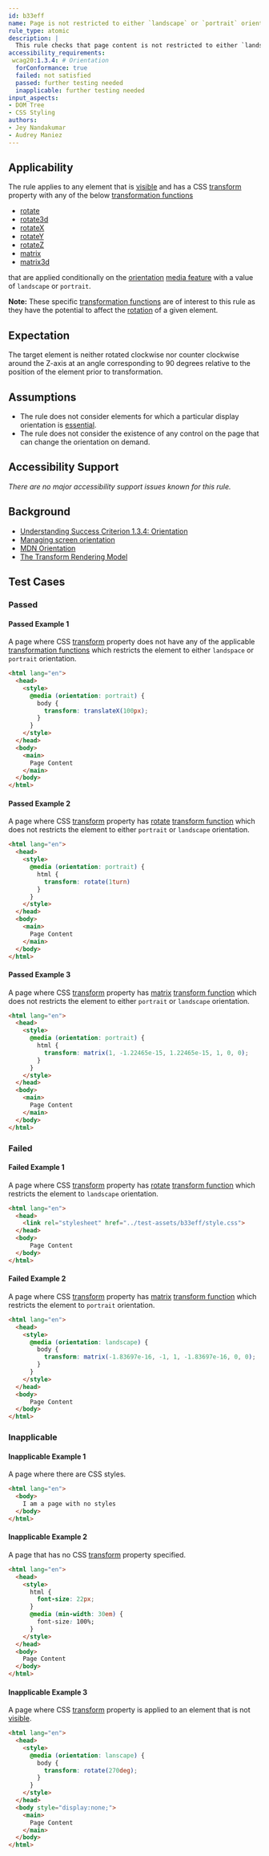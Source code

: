 ```yaml
---
id: b33eff
name: Page is not restricted to either `landscape` or `portrait` orientation using CSS transform property
rule_type: atomic
description: |
  This rule checks that page content is not restricted to either `landscape` or `portrait` orientation using CSS transform property.
accessibility_requirements:
 wcag20:1.3.4: # Orientation
  forConformance: true
  failed: not satisfied
  passed: further testing needed
  inapplicable: further testing needed
input_aspects:
- DOM Tree
- CSS Styling
authors:
- Jey Nandakumar
- Audrey Maniez
---
```


## Applicability

The rule applies to any element that is [visible](#visible) and has a CSS [transform](https://developer.mozilla.org/en-US/docs/Web/CSS/transform) property with any of the below [transformation functions](https://developer.mozilla.org/en-US/docs/Web/CSS/transform-function)

- [rotate](https://developer.mozilla.org/en-US/docs/Web/CSS/transform-function/rotate)
- [rotate3d](https://developer.mozilla.org/en-US/docs/Web/CSS/transform-function/rotate3d)
- [rotateX](https://developer.mozilla.org/en-US/docs/Web/CSS/transform-function/rotateX)
- [rotateY](https://developer.mozilla.org/en-US/docs/Web/CSS/transform-function/rotateY)
- [rotateZ](https://developer.mozilla.org/en-US/docs/Web/CSS/transform-function/rotateZ)
- [matrix](https://developer.mozilla.org/en-US/docs/Web/CSS/transform-function/matrix)
- [matrix3d](https://developer.mozilla.org/en-US/docs/Web/CSS/transform-function/matrix3d)

that are applied conditionally on the [orientation](https://developer.mozilla.org/en-US/docs/Web/CSS/@media/orientation) [media feature](https://developer.mozilla.org/en-US/docs/Web/CSS/Media_Queries/Using_media_queries#Media_features) with a value of `landscape` or `portrait`.

**Note:** These specific [transformation functions](https://developer.mozilla.org/en-US/docs/Web/CSS/transform-function) are of interest to this rule as they have the potential to affect the [rotation](https://drafts.csswg.org/css-transforms-2/#Rotate3dDefined) of a given element.

## Expectation

The target element is neither rotated clockwise nor counter clockwise around the Z-axis at an angle corresponding to 90 degrees relative to the position of the element prior to transformation.

## Assumptions

- The rule does not consider elements for which a particular display orientation is [essential](https://www.w3.org/TR/WCAG21/#dfn-essential).
- The rule does not consider the existence of any control on the page that can change the orientation on demand.

## Accessibility Support

*There are no major accessibility support issues known for this rule.*

## Background

- [Understanding Success Criterion 1.3.4: Orientation](https://www.w3.org/WAI/WCAG21/Understanding/orientation.html)
- [Managing screen orientation](https://developer.mozilla.org/en-US/docs/Web/API/CSS_Object_Model/Managing_screen_orientation)
- [MDN Orientation](https://developer.mozilla.org/en-US/docs/Web/CSS/@media/orientation)
- [The Transform Rendering Model](https://drafts.csswg.org/css-transforms/#transform-rendering)

## Test Cases

### Passed

#### Passed Example 1

A page where CSS [transform](https://developer.mozilla.org/en-US/docs/Web/CSS/transform) property does not have any of the applicable [transformation functions](https://developer.mozilla.org/en-US/docs/Web/CSS/transform-function) which restricts the element to either `landspace` or `portrait` orientation.

```html
<html lang="en">
  <head>
    <style>
      @media (orientation: portrait) {
        body {
          transform: translateX(100px);
        }
      }
    </style>
  </head>
  <body>
    <main>
      Page Content
    </main>
  </body>
</html>
```

#### Passed Example 2

A page where CSS [transform](https://developer.mozilla.org/en-US/docs/Web/CSS/transform) property has [rotate](https://developer.mozilla.org/en-US/docs/Web/CSS/transform-function/rotate) [transform function](https://developer.mozilla.org/en-US/docs/Web/CSS/transform-function) which does not restricts the element to either `portrait` or `landscape` orientation.

```html
<html lang="en">
  <head>
    <style>
      @media (orientation: portrait) {
        html {
          transform: rotate(1turn)
        }
      }
    </style>
  </head>
  <body>
    <main>
      Page Content
    </main>
  </body>
</html>
```

#### Passed Example 3

A page where CSS [transform](https://developer.mozilla.org/en-US/docs/Web/CSS/transform) property has [matrix](https://developer.mozilla.org/en-US/docs/Web/CSS/transform-function/matrix) [transform function](https://developer.mozilla.org/en-US/docs/Web/CSS/transform-function) which does not restricts the element to either `portrait` or `landscape` orientation.

```html
<html lang="en">
  <head>
    <style>
      @media (orientation: portrait) {
        html {
          transform: matrix(1, -1.22465e-15, 1.22465e-15, 1, 0, 0);
        }
      }
    </style>
  </head>
  <body>
    <main>
      Page Content
    </main>
  </body>
</html>
```

### Failed

#### Failed Example 1

A page where CSS [transform](https://developer.mozilla.org/en-US/docs/Web/CSS/transform) property has [rotate](https://developer.mozilla.org/en-US/docs/Web/CSS/transform-function/rotate) [transform function](https://developer.mozilla.org/en-US/docs/Web/CSS/transform-function) which restricts the element to `landscape` orientation.

```html
<html lang="en">
  <head>
    <link rel="stylesheet" href="../test-assets/b33eff/style.css">
  </head>
  <body>
      Page Content
  </body>
</html>
```

#### Failed Example 2

A page where CSS [transform](https://developer.mozilla.org/en-US/docs/Web/CSS/transform) property has [matrix](https://developer.mozilla.org/en-US/docs/Web/CSS/transform-function/matrix) [transform function](https://developer.mozilla.org/en-US/docs/Web/CSS/transform-function) which restricts the element to `portrait` orientation.

```html
<html lang="en">
  <head>
    <style>
      @media (orientation: landscape) {
        body {
          transform: matrix(-1.83697e-16, -1, 1, -1.83697e-16, 0, 0);
        }
      }
    </style>
  </head>
  <body>
      Page Content
  </body>
</html>
```

### Inapplicable

#### Inapplicable Example 1

A page where there are CSS styles.

```html
<html lang="en">
  <body>
    I am a page with no styles
  </body>
</html>
```

#### Inapplicable Example 2

A page that has no CSS [transform](https://developer.mozilla.org/en-US/docs/Web/CSS/transform) property specified.

```html
<html lang="en">
  <head>
    <style>
      html {
        font-size: 22px;
      }
      @media (min-width: 30em) { 
        font-size: 100%;
      }
    </style>
  </head>
  <body>
    Page Content
  </body>
</html>
```

#### Inapplicable Example 3

A page where CSS [transform](https://developer.mozilla.org/en-US/docs/Web/CSS/transform) property is applied to an element that is not [visible](#visible).

```html
<html lang="en">
  <head>
    <style>
      @media (orientation: lanscape) {
        body {
          transform: rotate(270deg);
        }
      }
    </style>
  </head>
  <body style="display:none;">
    <main>
      Page Content
    </main>
  </body>
</html>
```